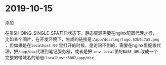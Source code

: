 # 2019-10-15

添加 

在RISHIQING_SINGLE_SPA开启状态下，静态资源需要在nginx配置代理才行，比如某个图片，在开发环境下，生成的链接是:`/app/doc/img/logo.82b9c7a5.png` ，但如果是在`localhost:99` 里打开的时候，是访问不到的，需要在nginx里配置代理，把`/app/doc`代理到笔记服务器，或者是把`.env.local`里的`BASE_URL`改成一个完整的带域名的前缀:`localhost:3002/app/doc`